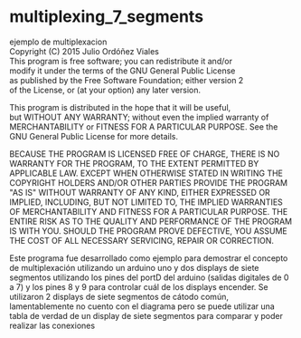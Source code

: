 # multiplexing_7_segments  
ejemplo de multiplexacion  
Copyright (C) 2015 Julio Ordóñez Viales  
This program is free software; you can redistribute it and/or  
modify it under the terms of the GNU General Public License  
as published by the Free Software Foundation; either version 2  
of the License, or (at your option) any later version.  

This program is distributed in the hope that it will be useful,  
but WITHOUT ANY WARRANTY; without even the implied warranty of  
MERCHANTABILITY or FITNESS FOR A PARTICULAR PURPOSE.  See the  
GNU General Public License for more details.  

BECAUSE THE PROGRAM IS LICENSED FREE OF CHARGE, THERE IS NO WARRANTY FOR THE PROGRAM, TO THE EXTENT PERMITTED BY   APPLICABLE LAW. EXCEPT WHEN OTHERWISE STATED IN WRITING THE COPYRIGHT HOLDERS AND/OR OTHER PARTIES PROVIDE THE PROGRAM   "AS IS" WITHOUT WARRANTY OF ANY KIND, EITHER EXPRESSED OR IMPLIED, INCLUDING, BUT NOT LIMITED TO, THE IMPLIED WARRANTIES   OF MERCHANTABILITY AND FITNESS FOR A PARTICULAR PURPOSE. THE ENTIRE RISK AS TO THE QUALITY AND PERFORMANCE OF THE   PROGRAM IS WITH YOU. SHOULD THE PROGRAM PROVE DEFECTIVE, YOU ASSUME THE COST OF ALL NECESSARY SERVICING, REPAIR OR   CORRECTION.   


Este programa fue desarrollado como ejemplo para demostrar el concepto de multiplexación utilizando un arduino uno y dos displays de siete segmentos utilizando los pines del portD del arduino (salidas digitales de 0 a 7) y los pines 8 y 9 para controlar cuál de los displays encender. Se utilizaron 2 displays de siete segmentos de cátodo común, lamentablemente no cuento con el diagrama pero se puede utilizar una tabla de verdad de un display de siete segmentos para comparar y poder realizar las conexiones

